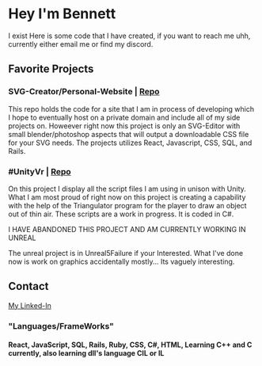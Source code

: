 # Hey I'm Bennett
I exist Here is some code that I have created, if you want to reach me uhh, currently either email me or find my discord.

## Favorite Projects
### SVG-Creator/Personal-Website | [Repo](https://github.com/bjupfield/my-website)

This repo holds the code for a site that I am in process of developing which I hope to eventually host on a private domain and include all of my side projects on. Howeever right now this project is only an SVG-Editor with small blender/photoshop aspects that will output a downloadable CSS file for your SVG needs. The projects utilizes React, Javascript, CSS, SQL, and Rails.

### #UnityVr | [Repo](https://github.com/bjupfield/UnityVrProject)

On this project I display all the script files I am using in unison with Unity. What I am most proud of right now on this project is creating a capability with the help of the Triangulator program for the player to draw an object out of thin air. These scripts are a work in progress. It is coded in C#.

I HAVE ABANDONED THIS PROJECT AND AM CURRENTLY WORKING IN UNREAL

The unreal project is in Unreal5Failure if your Interested. What I've done now is work on graphics accidentally mostly...
Its vaguely interesting.

## Contact
[My Linked-In](https://www.linkedin.com/in/bennett-upfield/)

### "Languages/FrameWorks"

#### React, JavaScript, SQL, Rails, Ruby, CSS, C#, HTML, Learning C++ and C currently, also learning dll's language CIL or IL



<!--
**bjupfield/bjupfield** is a ✨ _special_ ✨ repository because its `README.md` (this file) appears on your GitHub profile.

Here are some ideas to get you started:

- 🔭 I’m currently working on ...
- 🌱 I’m currently learning ...
- 👯 I’m looking to collaborate on ...
- 🤔 I’m looking for help with ...
- 💬 Ask me about ...
- 📫 How to reach me: ...
- 😄 Pronouns: ...
- ⚡ Fun fact: ...
-->
